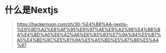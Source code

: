 # 什么是Nextjs

> https://hackernoon.com/zh/30-%E4%B8%AA-nextjs-%E9%9D%A2%E8%AF%95%E9%97%AE%E9%A2%98%E4%B8%BA%E4%BD%A0%E6%A2%A6%E6%83%B3%E7%9A%84%E5%B7%A5%E4%BD%9C%E5%81%9A%E5%A5%BD%E5%87%86%E5%A4%87
